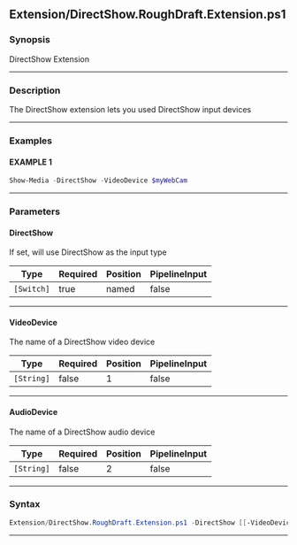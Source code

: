 
Extension/DirectShow.RoughDraft.Extension.ps1
---------------------------------------------
### Synopsis
DirectShow Extension

---
### Description

The DirectShow extension lets you used DirectShow input devices

---
### Examples
#### EXAMPLE 1
```PowerShell
Show-Media -DirectShow -VideoDevice $myWebCam
```

---
### Parameters
#### **DirectShow**

If set, will use DirectShow as the input type






|Type      |Required|Position|PipelineInput|
|----------|--------|--------|-------------|
|`[Switch]`|true    |named   |false        |



---
#### **VideoDevice**

The name of a DirectShow video device






|Type      |Required|Position|PipelineInput|
|----------|--------|--------|-------------|
|`[String]`|false   |1       |false        |



---
#### **AudioDevice**

The name of a DirectShow audio device






|Type      |Required|Position|PipelineInput|
|----------|--------|--------|-------------|
|`[String]`|false   |2       |false        |



---
### Syntax
```PowerShell
Extension/DirectShow.RoughDraft.Extension.ps1 -DirectShow [[-VideoDevice] <String>] [[-AudioDevice] <String>] [<CommonParameters>]
```
---




